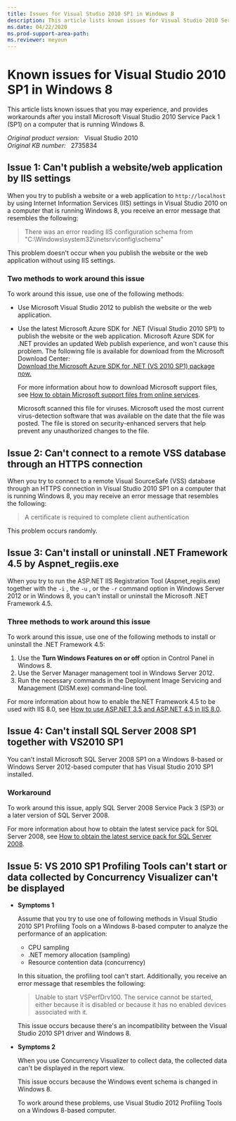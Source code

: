 ```yaml
---
title: Issues for Visual Studio 2010 SP1 in Windows 8
description: This article lists known issues for Visual Studio 2010 Service Pack 1 in Windows 8.
ms.date: 04/22/2020
ms.prod-support-area-path:
ms.reviewer: meyoun
---
```

# Known issues for Visual Studio 2010 SP1 in Windows 8

This article lists known issues that you may experience, and provides workarounds after you install Microsoft Visual Studio 2010 Service Pack 1 (SP1) on a computer that is running Windows 8.

_Original product version:_ &nbsp; Visual Studio 2010  
_Original KB number:_ &nbsp; 2735834

## Issue 1: Can't publish a website/web application by IIS settings

When you try to publish a website or a web application to `http://localhost` by using Internet Information Services (IIS) settings in Visual Studio 2010 on a computer that is running Windows 8, you receive an error message that resembles the following:

> There was an error reading IIS configuration schema from "C:\Windows\system32\inetsrv\config\schema\"

This problem doesn't occur when you publish the website or the web application without using IIS settings.

### Two methods to work around this issue

To work around this issue, use one of the following methods:

- Use Microsoft Visual Studio 2012 to publish the website or the web application.
- Use the latest Microsoft Azure SDK for .NET (Visual Studio 2010 SP1) to publish the website or the web application. Microsoft Azure SDK for .NET provides an updated Web publish experience, and won't cause this problem. The following file is available for download from the Microsoft Download Center:  
    [Download the Microsoft Azure SDK for .NET (VS 2010 SP1) package now.](https://go.microsoft.com/fwlink/?linkid=254269)

    For more information about how to download Microsoft support files, see [How to obtain Microsoft support files from online services](https://support.microsoft.com/help/119591).

    Microsoft scanned this file for viruses. Microsoft used the most current virus-detection software that was available on the date that the file was posted. The file is stored on security-enhanced servers that help prevent any unauthorized changes to the file.

## Issue 2: Can't connect to a remote VSS database through an HTTPS connection

When you try to connect to a remote Visual SourceSafe (VSS) database through an HTTPS connection in Visual Studio 2010 SP1 on a computer that is running Windows 8, you may receive an error message that resembles the following:

> A certificate is required to complete client authentication

This problem occurs randomly.

## Issue 3: Can't install or uninstall .NET Framework 4.5 by Aspnet_regiis.exe

When you try to run the ASP.NET IIS Registration Tool (Aspnet_regiis.exe) together with the `-i` , the `-u` , or the `-r` command option in Windows Server 2012 or in Windows 8, you can't install or uninstall the Microsoft .NET Framework 4.5.

### Three methods to work around this issue

To work around this issue, use one of the following methods to install or uninstall the .NET Framework 4.5:

1. Use the **Turn Windows Features on or off** option in Control Panel in Windows 8.
2. Use the Server Manager management tool in Windows Server 2012.
3. Run the necessary commands in the Deployment Image Servicing and Management (DISM.exe) command-line tool.

For more information about how to enable the.NET Framework 4.5 to be used with IIS 8.0, see [How to use ASP.NET 3.5 and ASP.NET 4.5 in IIS 8.0](/iis/get-started/whats-new-in-iis-8/iis-80-using-aspnet-35-and-aspnet-45).

## Issue 4: Can't install SQL Server 2008 SP1 together with VS2010 SP1

You can't install Microsoft SQL Server 2008 SP1 on a Windows 8-based or Windows Server 2012-based computer that has Visual Studio 2010 SP1 installed.

### Workaround

To work around this issue, apply SQL Server 2008 Service Pack 3 (SP3) or a later version of SQL Server 2008.

For more information about how to obtain the latest service pack for SQL Server 2008, see [How to obtain the latest service pack for SQL Server 2008](https://support.microsoft.com/help/968382).

## Issue 5: VS 2010 SP1 Profiling Tools can't start or data collected by Concurrency Visualizer can't be displayed

- **Symptoms 1**

  Assume that you try to use one of following methods in Visual Studio 2010 SP1 Profiling Tools on a Windows 8-based computer to analyze the performance of an application:

  - CPU sampling
  - .NET memory allocation (sampling)
  - Resource contention data (concurrency)

  In this situation, the profiling tool can't start. Additionally, you receive an error message that resembles the following:

  > Unable to start VSPerfDrv100. The service cannot be started, either because it is disabled or because it has no enabled devices associated with it.

  This issue occurs because there's an incompatibility between the Visual Studio 2010 SP1 driver and Windows 8.

- **Symptoms 2**

  When you use Concurrency Visualizer to collect data, the collected data can't be displayed in the report view.

  This issue occurs because the Windows event schema is changed in Windows 8.

  To work around these problems, use Visual Studio 2012 Profiling Tools on a Windows 8-based computer.
